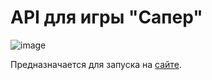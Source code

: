 # API для игры "Сапер"

![image](https://github.com/ZaripovArtem/Minesweeper/assets/78857901/458916ad-5a4e-4d1a-8c88-2fecb56482c8)

Предназначается для запуска на [сайте](https://minesweeper-test.studiotg.ru/).
